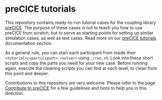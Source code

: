 # preCICE tutorials

This repository contains ready-to-run tutorial cases for the coupling library [preCICE](http://www.precice.org/).
The purpose of these cases is not to teach you how to use preCICE from scratch, but to serve as starting points for setting up similar simulation cases, as well as test cases. Read more on our [preCICE tutorials](https://www.precice.org/tutorials.html) documentation section.

As a general rule, you can start each participant from inside their `<tutorial>/<participant>-<solver>` using `./run.sh`. Look into these short scripts and copy the parts you need for your new case. Before running again, execute the cleaning scripts you can find at each level, to clean from this point and deeper.

Contributions to this repository are very welcome. Please refer to the page [Contribute to preCICE](https://precice.org/community-contribute-to-precice.html) for a few guidelines and hints to help you in this direction.
